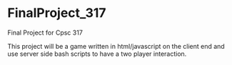 FinalProject_317
================

Final Project for Cpsc 317

This project will be a game written in html/javascript on the client end and use server side bash scripts to have a two player interaction. 
